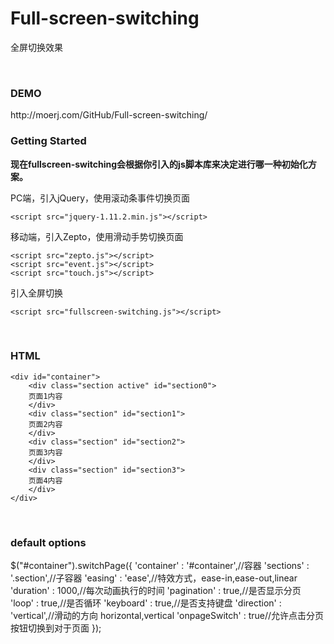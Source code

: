# Full-screen-switching
全屏切换效果

<br>

<h3>DEMO</h3>
http://moerj.com/GitHub/Full-screen-switching/

<br>

<h3>Getting Started</h3>
<b>现在fullscreen-switching会根据你引入的js脚本库来决定进行哪一种初始化方案。</b>

PC端，引入jQuery，使用滚动条事件切换页面

	<script src="jquery-1.11.2.min.js"></script>

移动端，引入Zepto，使用滑动手势切换页面

	<script src="zepto.js"></script>
	<script src="event.js"></script>
	<script src="touch.js"></script>
	
引入全屏切换

	<script src="fullscreen-switching.js"></script>

<br>
<h3>HTML</h3>

	<div id="container">
		<div class="section active" id="section0">
		页面1内容
		</div>
		<div class="section" id="section1">
		页面2内容
		</div>
		<div class="section" id="section2">
		页面3内容
		</div>
		<div class="section" id="section3">
		页面4内容
		</div>
	</div>


<br>
<h3>default options</h3>
	$("#container").switchPage({
		'container' : '#container',//容器
		'sections' : '.section',//子容器
		'easing' : 'ease',//特效方式，ease-in,ease-out,linear
		'duration' : 1000,//每次动画执行的时间
		'pagination' : true,//是否显示分页
		'loop' : true,//是否循环
		'keyboard' : true,//是否支持键盘
		'direction' : 'vertical',//滑动的方向 horizontal,vertical
		'onpageSwitch' : true//允许点击分页按钮切换到对于页面
	});
